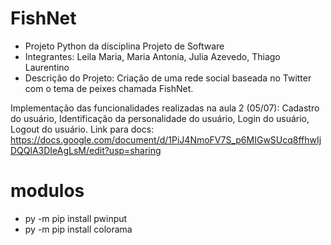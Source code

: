 # FishNet

- Projeto Python da disciplina Projeto de Software
- Integrantes: Leila Maria, Maria Antonia, Julia Azevedo, Thiago Laurentino
- Descrição do Projeto: Criação de uma rede social baseada no Twitter com o tema de peixes chamada FishNet.

Implementação das funcionalidades realizadas na aula 2 (05/07): Cadastro do usuário, Identificação da personalidade do usuário, Login do usuário, Logout do usuário.
Link para docs: https://docs.google.com/document/d/1PiJ4NmoFV7S_p6MIGwSUcq8ffhwIjDQQlA3DIeAgLsM/edit?usp=sharing
# modulos

- py -m pip install pwinput
- py -m pip install colorama
